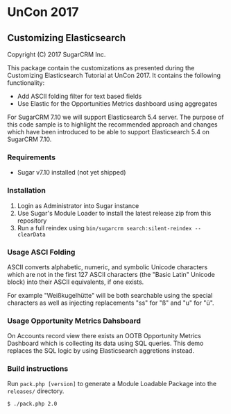 # UnCon 2017

## Customizing Elasticsearch

Copyright (C) 2017 SugarCRM Inc.

This package contain the customizations as presented during the Customizing
Elasticsearch Tutorial at UnCon 2017. It contains the following functionality:
- Add ASCII folding filter for text based fields
- Use Elastic for the Opportunities Metrics dashboard using aggregates

For SugarCRM 7.10 we will support Elasticsearch 5.4 server. The purpose of
this code sample is to highlight the recommended approach and changes which
have been introduced to be able to support Elasticsearch 5.4 on SugarCRM 7.10.

### Requirements
- Sugar v7.10 installed (not yet shipped)

### Installation
1. Login as Administrator into Sugar instance
2. Use Sugar's Module Loader to install the latest release zip from this repository
3. Run a full reindex using `bin/sugarcrm search:silent-reindex --clearData`

### Usage ASCI Folding
ASCII converts alphabetic, numeric, and symbolic Unicode characters which are
not in the first 127 ASCII characters (the "Basic Latin" Unicode block) into
their ASCII equivalents, if one exists.

For example "Weißkugelhütte" will be both searchable using the special
characters as well as injecting replacements "ss" for "ß" and "u" for "ü".

### Usage Opportunity Metrics Dahsboard
On Accounts record view there exists an OOTB Opportunity Metrics Dashboard
which is collecting its data using SQL queries. This demo replaces the SQL
logic by using Elasticsearch aggretions instead.

### Build instructions
Run `pack.php [version]` to generate a Module Loadable Package into the `releases/` directory.

    $ ./pack.php 2.0
